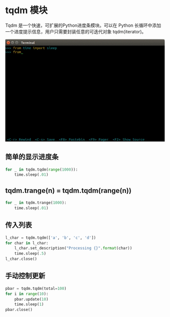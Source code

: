 # tqdm 模块

Tqdm 是一个快速，可扩展的Python进度条模块。可以在 Python 长循环中添加一个进度提示信息，用户只需要封装任意的可迭代对象 tqdm(iterator)。

![tqdm](./tqdm.gif)

## 简单的显示进度条

```python
for _ in tqdm.tqdm(range(1000)):
    time.sleep(.01)
```

## tqdm.trange(n) = tqdm.tqdm(range(n))

```python
for _ in tqdm.trange(1000):
    time.sleep(.01)
```

## 传入列表

```python
l_char = tqdm.tqdm(['a', 'b', 'c', 'd'])
for char in l_char:
    l_char.set_description("Processing {}".format(char))
    time.sleep(.5)
l_char.close()
```

## 手动控制更新

```python
pbar = tqdm.tqdm(total=100)
for i in range(10):
    pbar.update(10)
    time.sleep(1)
pbar.close()
```
